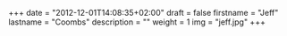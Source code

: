 +++
date = "2012-12-01T14:08:35+02:00"
draft = false
firstname = "Jeff"
lastname = "Coombs"
description = ""
weight = 1
img = "jeff.jpg"
+++
